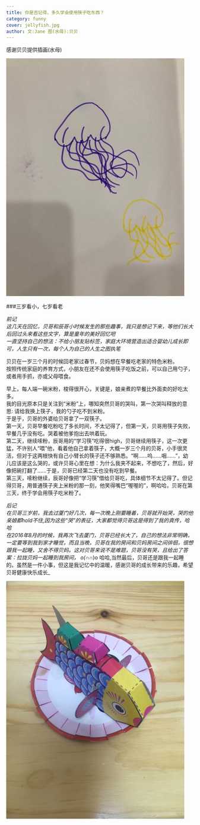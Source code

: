 ```yaml
---
title: 你是否记得，多久学会使用筷子吃东西？        
category: funny
cover: jellyfish.jpg
author: 文:Jane 图(水母):贝贝
---
```

感谢贝贝提供插画(水母)                 

![unsplash.com](./jellyfish.jpg)

      
###三岁看小，七岁看老           
   
_前记_       
_这几天在回忆，贝哥和辰哥小时候发生的那些趣事，我只是想记下来，等他们长大后回过头来看这些文字，算是童年的美好回忆吧_      
_一直坚持自己的想法：不给小朋友贴标签，家庭大环境营造出适合婴幼儿成长即可，人生只有一次，每个人为自己的人生之图执笔_      
          
贝贝在一岁三个月的时候回老家过春节，贝妈想在早餐吃老家的特色米粉。        
按照传统家庭的养育方式，小朋友在还不会使用筷子吃饭之前，可以自己用勺子，或者用手抓，亦或父母喂食。      
             
早上，每人端一碗米粉，梭得很开心，关键是，娘亲煮的早餐比外面卖的好吃太多。     
我的目光原本只是关注到“米粉”上，哪知突然贝哥的哭叫，第一次哭叫释放的意思: 请给我换上筷子，我的勺子吃不到米粉。     
于是乎，贝哥的外婆给贝哥拿了一双筷子。     
第一天，贝哥早餐吃粉吃了多长时间，不太记得了，但第一天，贝哥用筷子失败，早餐几乎没有吃。哭着被他爹抱出去哄着玩。    
第二天，继续嗦粉，辰哥用的“学习筷”吃得很high，贝哥继续用筷子，这一次更猛，不许别人“喂”他，看着他自己拿着筷子，大概一岁三个月的贝哥，小手很灵活，但对于这两根快有自己小臂长的筷子还不够熟悉。“啊……呜……咽……”，幼儿应该是这么哭的，或许贝哥心里在想：为什么我夹不起来，不想吃了，然后，好像把碗打翻了……于是，贝哥已经第二天也没有吃到早餐。          
第三天，嗦粉继续，辰哥好像把“学习筷”借给贝哥吃，具体细节不太记得了。但记得贝哥，用普通筷子夹上米粉的那一刻，他笑得嘴巴“喔喔的”，啊哈哈，贝哥在第三天，终于学会用筷子吃米粉了。      
       
_后记_     
_在贝哥三岁前，我去过厦门好几次，每一次晚上刚要睡着，贝哥就开始哭，哭的他亲娘都hold不住,因为这些“哭”的表征，大家都觉得贝哥这是得到了我的真传，哈哈_     
_在2016年8月的时候，我再次飞去厦门，贝哥已经长大了，自己的想法非常明确，一定要等到我到家才睡觉，而且当晚，贝哥在我的房间和贝妈房间之间徘徊，很想跟我一起睡，又舍不得贝妈。这对贝哥来说不是难题，贝哥没有哭，且给出了答案：拉拢贝妈一起睡到我房间， o(∩_∩)o 哈哈,当然最后，贝哥还是跟我一起睡的。虽然是一件小事，但这是我记忆中的温暖，感谢贝哥的成长带来的乐趣，希望贝哥健康快乐成长_      
    
![unsplash.com](./fish.jpg)
